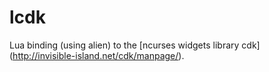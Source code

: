 lcdk
=======

Lua binding (using alien) to the [ncurses widgets library cdk] (http://invisible-island.net/cdk/manpage/).
